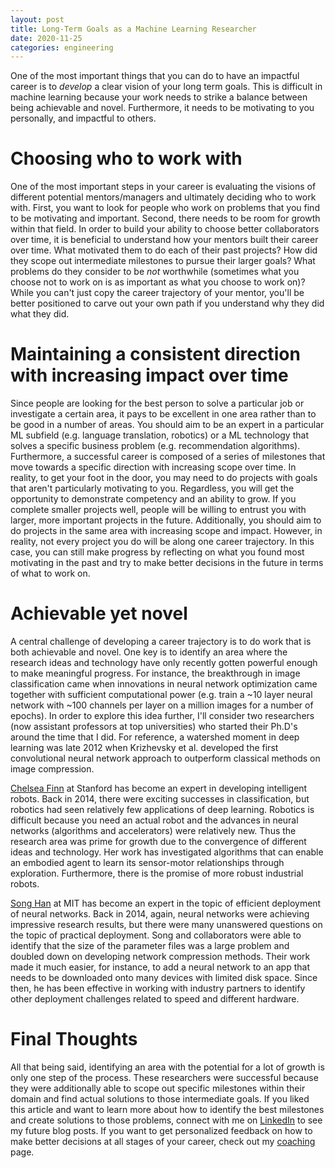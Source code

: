 ```yaml
---
layout: post
title: Long-Term Goals as a Machine Learning Researcher
date: 2020-11-25
categories: engineering
---
```


One of the most important things that you can do to have an impactful career is
to *develop* a clear vision of your long term goals.
This is difficult in machine learning
because your work needs to strike a balance between being achievable and novel.
Furthermore, it needs to be motivating to you personally, and impactful to others.

# Choosing who to work with

One of the most important steps in your career is evaluating the visions of
different potential mentors/managers and ultimately deciding who to work with.  First,
you want to look for people who work on problems that you find to be motivating
and important. Second, there needs to be room for growth within that field.  In
order to build your ability to choose better collaborators over time, it is
beneficial to understand how your mentors built their career over time.  What
motivated them to do each of their past projects?  How did they scope out
intermediate milestones to pursue their larger goals?  What problems do they
consider to be *not* worthwhile (sometimes what you choose not to work on is as
important as what you choose to work on)?  While you can't just copy
the career trajectory of your mentor, you'll be better positioned to carve out
your own path if you understand why they did what they did.

# Maintaining a consistent direction with increasing impact over time

Since people are looking for the best person to solve a particular job or
investigate a certain area, it pays to be excellent in one area rather than to
be good in a number of areas.  You should aim to be an expert in a particular
ML subfield (e.g.  language translation, robotics) or a ML technology that
solves a specific business problem (e.g.  recommendation algorithms).
Furthermore, a successful career is composed of a series of milestones that
move towards a specific direction with increasing scope over time.  In reality,
to get your foot in the door, you may need to do projects with goals that
aren't particularly motivating to you.  Regardless, you will get the
opportunity to demonstrate competency and an ability to grow. If you complete
smaller projects well, people will be willing to entrust you with larger, more
important projects in the future.  Additionally, you should aim to  do projects
in the same area with increasing scope and impact.  However, in reality, not
every project you do will be along one career trajectory. In this case, you can
still make progress by reflecting on what you found most motivating in the past
and try to make better decisions in the future in terms of what to work on.


# Achievable yet novel

A central challenge of developing a career trajectory is to do work that is
both achievable and novel. One key is to identify an area where the research
ideas and technology have only recently gotten powerful enough to make
meaningful progress.
For instance, the breakthrough in image classification
came when innovations in neural network optimization came
together
with sufficient computational power (e.g. train a ~10 layer neural network with ~100
channels per layer on a million images for a number of epochs).
In order to explore this idea further, I'll consider two researchers (now
assistant professors at top universities) who started their Ph.D's around the
time that I did. For reference, a watershed moment in deep learning was late
2012 when Krizhevsky et al. developed the first convolutional neural
network approach to outperform classical methods on image compression.

[Chelsea Finn] at Stanford has become an expert in developing intelligent
robots. Back in 2014, there were exciting successes in classification, but
robotics had seen relatively few applications of deep
learning. Robotics is difficult because you need an actual robot
and the advances in neural networks (algorithms and accelerators) were
relatively new.  Thus the research area was prime for growth due to the
convergence of different ideas and technology.
Her work has
investigated algorithms that can enable an embodied agent to learn its
sensor-motor relationships through exploration. Furthermore, there is the
promise of more robust industrial robots.

[Song Han] at MIT has become an expert in the topic of efficient deployment of
neural networks.  Back in 2014, again, neural networks were achieving
impressive research results, but there were many unanswered questions on the
topic of practical deployment. Song and collaborators were able to identify
that the size of the parameter files was a large problem and doubled down on
developing network compression methods. Their work made it much easier,
for instance, to add a neural network to an app that needs to be downloaded
onto many devices with limited disk space.  Since then, he has been effective
in working with industry partners to identify other deployment challenges
related to speed and different hardware.


# Final Thoughts

All that being said, identifying an area with the potential for a lot of growth
is only one step of the process.  These researchers were successful because
they were additionally able to scope out specific milestones within their
domain and find actual solutions to those intermediate goals.
If you liked this article and want to learn more about how to identify the best
milestones and create solutions to those problems, connect with me on
[LinkedIn] to see my future blog posts. If you want to get personalized
feedback on how to make better decisions at all stages of your career, check out my [coaching]
page.

[chelsea finn]: https://ai.stanford.edu/~cbfinn/
[song han]: https://songhan.mit.edu/
[linkedin]: https://www.linkedin.com/in/alexanderganderson/
[coaching]: /coaching
